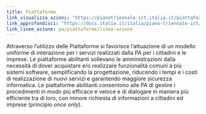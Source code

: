 ```yaml
---
title: Piattaforme
link_visualizza_azioni: "https://pianotriennale-ict.italia.it/piattaforme/"
link_approfondisci: "https://docs.italia.it/italia/piano-triennale-ict/pianotriennale-ict-doc/it/2019-2021/06_piattaforme.html"
link_linee_azione: pa/piattaforme/linea-azione
---
```


Attraverso l’utilizzo delle Piattaforme si favorisce l’attuazione di un modello
uniforme di interazione per i servizi realizzati dalla PA per i cittadini e le
imprese. Le piattaforme abilitanti sollevano le amministrazioni dalla necessità
di dover acquistare e/o realizzare funzionalità comuni a più sistemi software,
semplificando la progettazione, riducendo i tempi e i costi di realizzazione di
nuovi servizi e garantendo maggiore sicurezza informatica.
Le piattaforme abilitanti consentono alle PA di gestire i procedimenti in modo
più efficace e veloce e di dialogare in maniera più efficiente tra di loro, con
minore richiesta di informazioni a cittadini ed imprese (principio _once only_).
